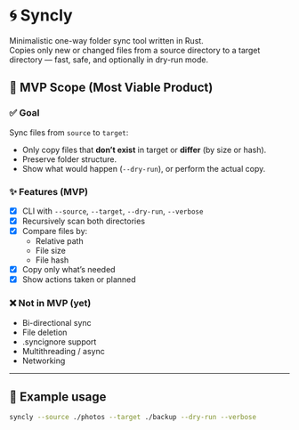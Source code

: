 # 🌀 Syncly

Minimalistic one-way folder sync tool written in Rust.  
Copies only new or changed files from a source directory to a target directory — fast, safe, and optionally in dry-run mode.

## 🚀 MVP Scope (Most Viable Product)

### ✅ Goal

Sync files from `source` to `target`:
- Only copy files that **don’t exist** in target or **differ** (by size or hash).
- Preserve folder structure.
- Show what would happen (`--dry-run`), or perform the actual copy.

### ✨ Features (MVP)

- [x] CLI with `--source`, `--target`, `--dry-run`, `--verbose`
- [x] Recursively scan both directories
- [x] Compare files by:
    - Relative path
    - File size
    - File hash
- [x] Copy only what’s needed
- [x] Show actions taken or planned

### ❌ Not in MVP (yet)

- Bi-directional sync
- File deletion
- .syncignore support
- Multithreading / async
- Networking

---

## 🧪 Example usage

```bash
syncly --source ./photos --target ./backup --dry-run --verbose